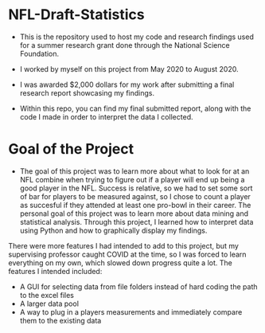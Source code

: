 # NFL-Draft-Statistics
- This is the repository used to host my code and research findings used for a summer research grant done through the National Science Foundation.
- I worked by myself on this project from May 2020 to August 2020.
- I was awarded $2,000 dollars for my work after submitting a final research report showcasing my findings.

- Within this repo, you can find my final submitted report, along with the code I made in order to interpret the data I collected.

# Goal of the Project
- The goal of this project was to learn more about what to look for at an NFL combine when trying to figure out if a player will end up being a good player in the NFL. Success is relative, so we had to set some sort of bar for players to be measured against, so I chose to count a player as succesful if they attended at least one pro-bowl in their career. The personal goal of this project was to learn more about data mining and statistical analysis. Through this project, I learned how to interpret data using Python and how to graphically display my findings.

There were more features I had intended to add to this project, but my supervising professor caught COVID at the time, so I was forced to learn everything on my own, which slowed down progress quite a lot. 
The features I intended included: 
- A GUI for selecting data from file folders instead of hard coding the path to the excel files
- A larger data pool
- A way to plug in a players measurements and immediately compare them to the existing data
